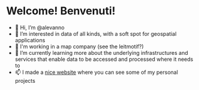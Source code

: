 # Welcome! Benvenuti!
- 👋 Hi, I’m @alevanno
- 👀 I’m interested in data of all kinds, with a soft spot for geospatial applications
- 📍 I'm working in a map company (see the leitmotif?)
- 🌱 I’m currently learning more about the underlying infrastructures and services that enable data to be accessed and processed where it needs to
- 📫 I made a [nice website](https://alevanno.github.io/) where you can see some of my personal projects

<!---
alevanno/alevanno is a ✨ special ✨ repository because its `README.md` (this file) appears on your GitHub profile.
You can click the Preview link to take a look at your changes.
--->
